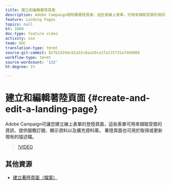 ```yaml
---
title: 建立和編輯著陸頁面
description: Adobe Campaign隨附著著陸頁面，這些是線上表單，可用來擷取受眾的資訊、提供服務訂閱、顯示資料以及擴充資料庫。 著陸頁面也可用於取得或更新現有的描述檔。 這些影片說明如何在Adobe Campaign Standard中建立、編輯和測試著陸頁面。
feature: Landing Pages
topics: null
kt: 1808
doc-type: feature video
activity: use
team: DOC
translation-type: tm+mt
source-git-commit: 82fb2d39dc61a55c0aa20ca1fa215f35a7dd9088
workflow-type: tm+mt
source-wordcount: '132'
ht-degree: 1%

---
```



# 建立和編輯著陸頁面 {#create-and-edit-a-landing-page}

Adobe Campaign可讓您建立線上表單的登陸頁面，這些表單可用來擷取受眾的資訊、提供服務訂閱、顯示資料以及擴充資料庫。 著陸頁面也可用於取得或更新現有的描述檔。

>[!VIDEO](https://video.tv.adobe.com/v/24093?quality=12)

## 其他資源

* [建立著陸頁面（檔案）](https://docs.campaign.adobe.com/doc/standard/getting_started/en/ACS_CreateLandingPage.html)
